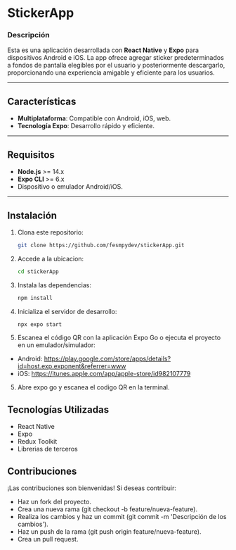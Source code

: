 # StickerApp

### Descripción

Esta es una aplicación desarrollada con **React Native** y **Expo** para dispositivos Android e iOS. La app ofrece agregar sticker predeterminados a fondos de pantalla elegibles por el usuario y posteriormente descargarlo, proporcionando una experiencia amigable y eficiente para los usuarios.

---

## Características

- **Multiplataforma**: Compatible con Android, iOS, web.
- **Tecnología Expo**: Desarrollo rápido y eficiente.

---

## Requisitos

- **Node.js** >= 14.x
- **Expo CLI** >= 6.x
- Dispositivo o emulador Android/iOS.

---

## Instalación

1. Clona este repositorio:

   ```bash
   git clone https://github.com/fesmpydev/stickerApp.git

   ```

2. Accede a la ubicacion:

   ```bash
   cd stickerApp

   ```

3. Instala las dependencias:

   ```bash
   npm install

   ```

4. Inicializa el servidor de desarrollo:

   ```bash
   npx expo start

   ```

5. Escanea el código QR con la aplicación Expo Go o ejecuta el proyecto en un emulador/simulador:

- Android: https://play.google.com/store/apps/details?id=host.exp.exponent&referrer=www
- iOS: https://itunes.apple.com/app/apple-store/id982107779

5. Abre expo go y escanea el codigo QR en la terminal.

## Tecnologías Utilizadas

- React Native
- Expo
- Redux Toolkit
- Librerias de terceros

## Contribuciones

¡Las contribuciones son bienvenidas! Si deseas contribuir:

- Haz un fork del proyecto.
- Crea una nueva rama (git checkout -b feature/nueva-feature).
- Realiza los cambios y haz un commit (git commit -m 'Descripción de los cambios').
- Haz un push de la rama (git push origin feature/nueva-feature).
- Crea un pull request.
